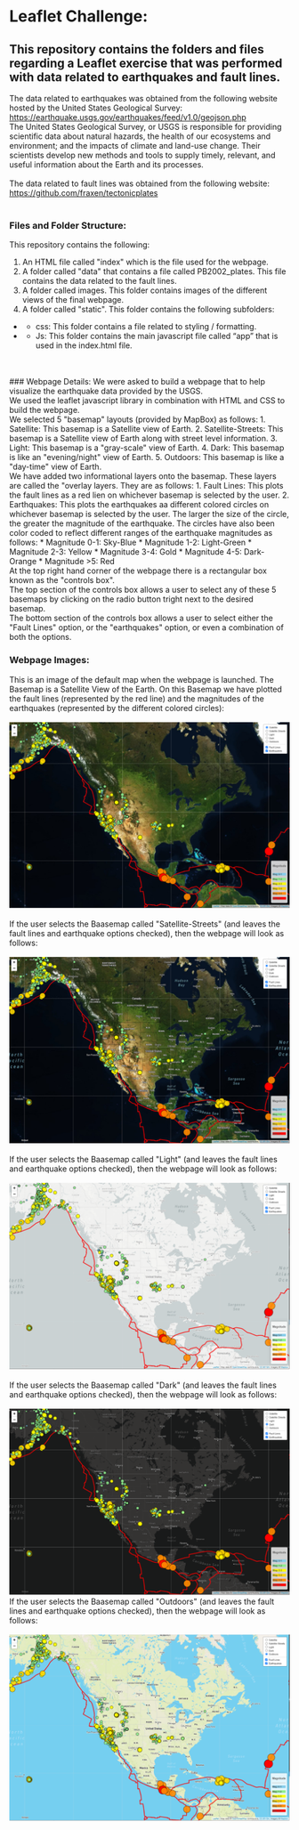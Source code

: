 # Leaflet Challenge: 

## This repository contains the folders and files regarding a Leaflet exercise that was performed with data related to earthquakes and fault lines. 
The data related to earthquakes was obtained from the following website hosted by the United States Geological Survey:
<br>
https://earthquake.usgs.gov/earthquakes/feed/v1.0/geojson.php
<br>
The United States Geological Survey, or USGS is responsible for providing scientific data about natural hazards, the health of our ecosystems and environment; and the impacts of climate and land-use change. Their scientists develop new methods and tools to supply timely, relevant, and useful information about the Earth and its processes.
<br>
<br>
The data related to fault lines was obtained from the following website:
<br>
https://github.com/fraxen/tectonicplates
<br>
<br>
### Files and Folder Structure:
This repository contains the following:
1.	An HTML file called "index" which is the file used for the webpage.
2.  A folder called "data" that contains a file called PB2002_plates. This file contains the data related to the fault lines. 
3.  A folder called images. This folder contains images of the different views of the final webpage.
4.  A folder called "static". 
This folder contains the following subfolders:
* - css: This folder contains a file related to styling / formatting.
* - Js: This folder contains the main javascript file called “app” that is used in the index.html file.
<br>
<br>
### Webpage Details:
We were asked to build a webpage that to help visualize the earthquake data provided by the USGS. 
<br>
We used the leaflet javascript library in combination with HTML and CSS to build the webpage.
<br>
We selected 5 "basemap" layouts (provided by MapBox) as follows:
1. Satellite:
This basemap is a Satellite view of Earth.
2. Satellite-Streets:
This basemap is a Satellite view of Earth along with street level information.
3. Light:
This basemap is a "gray-scale" view of Earth.
4. Dark:
This basemap is like an "evening/night" view of Earth. 
5. Outdoors:
This basemap is like a "day-time" view of Earth. 
<br>
We have added two informational layers onto the basemap. These layers are called the "overlay layers. They are as follows:
1. Fault Lines:
This plots the fault lines as a red lien on whichever basemap is selected by the user.
2. Earthquakes:
This plots the earthquakes aa different colored circles on whichever basemap is selected by the user. The larger the size of the circle, the greater the magnitude of the earthquake. The circles have also been color coded to reflect different ranges of the earthquake magnitudes as follows:
* Magnitude 0-1: Sky-Blue
* Magnitude 1-2: Light-Green
* Magnitude 2-3: Yellow
* Magnitude 3-4: Gold
* Magnitude 4-5: Dark-Orange
* Magnitude >5: Red
<br>
At the top right hand corner of the webpage there is a rectangular box known as the "controls box". 
<br>
The top section of the controls box allows a user to select any of these 5 basemaps by clicking on the radio button tright next to the desired basemap.
<br>
The bottom section of the controls box allows a user to select either the "Fault Lines" option, or the "earthquakes" option, or even a combination of both the options.


### Webpage Images:

This is an image of the default map when the webpage is launched. 
The Basemap is a Satellite View of the Earth.
On this Basemap we have plotted the fault lines (represented by the red line) and the magnitudes of the earthquakes (represented by the different colored circles):
<br>
<br>
![](images/01_Satellite.PNG)
<br>
<br>
If the user selects the Baasemap called "Satellite-Streets" (and leaves the fault lines and earthquake options checked), then the webpage will look as follows:
<br>
<br>
![](images/02_Satellite_Streets.PNG)
<br>
<br>
If the user selects the Baasemap called "Light" (and leaves the fault lines and earthquake options checked), then the webpage will look as follows:
<br>
<br>
![](images/03_Light.PNG)
<br>
<br>
If the user selects the Baasemap called "Dark" (and leaves the fault lines and earthquake options checked), then the webpage will look as follows:
<br>
<br>
![](images/04_Dark.PNG)
If the user selects the Baasemap called "Outdoors" (and leaves the fault lines and earthquake options checked), then the webpage will look as follows:
<br>
<br>
![](images/05_Outdoors.PNG)
